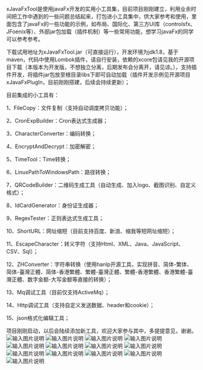 xJavaFxTool是使用javaFx开发的实用小工具集，目前项目刚刚建立，利用业余时间把工作中遇到的一些问题总结起来，打包进小工具集中，供大家参考和使用，里面包含了javaFx的一些功能的示例，如布局、国际化、第三方UI库（controlsfx、JFoenix等）、外部jar包加载（插件机制）等一些常用功能，想学习javaFx的同学可以参考参考。

下载试用地址为xJavaFxTool.jar（可直接运行），开发环境为jdk1.8，基于maven，代码中使用Lombok插件，请自行安装，依赖的xcore包请见我的开源项目下载（本版本为开发版，不想独立分离，后期发布会分离开，请见谅。），支持插件开发，将插件jar包放至根目录libs下即可自动加载（插件开发示例见开源项目xJavaFxPlugIn，目前刚刚搭建，后续会持续更新）；

目前集成的小工具有：

1、FileCopy：文件复制（支持自动调度拷贝功能）；

2、CronExpBuilder：Cron表达式生成器；

3、CharacterConverter：编码转换；

4、EncryptAndDecrypt：加密解密；

5、TimeTool：Time转换；

6、LinuxPathToWindowsPath：路径转换；

7、QRCodeBuilder：二维码生成工具（自动生成、加入logo、截图识别、自定义格式）；

8、IdCardGenerator：身份证生成器；

9、RegexTester：正则表达式生成工具；

10、ShortURL：网址缩短（目前支持百度、新浪、缩我等短网址缩短）；

11、EscapeCharacter：转义字符（支持Html、XML、Java、JavaScript、CSV、Sql）；

12、ZHConverter：字符串转换（使用hanlp开源工具，实现拼音、简体-繁体、简体-臺灣正體、简体-香港繁體、繁體-臺灣正體、繁體-香港繁體、香港繁體-臺灣正體、数字金额-大写金额等直接的转换）；

13、Mq调试工具（目前仅支持ActiveMq）；

14、Http调试工具（支持自定义发送数据、header和cookie）；

15、json格式化编辑工具；

项目刚刚启动，以后会陆续添加新工具，欢迎大家参与其中，多提提意见，谢谢。
![输入图片说明](https://git.oschina.net/zhuifeng335/xJavaFxTool/raw/master/images/文件复制.png "文件复制.png")
![输入图片说明](https://git.oschina.net/zhuifeng335/xJavaFxTool/raw/master/images/Cron表达式生成器.png "Cron表达式生成器.png")
![输入图片说明](https://git.oschina.net/zhuifeng335/xJavaFxTool/raw/master/images/Mq调试工具.png "Mq调试工具.png")
![输入图片说明](https://git.oschina.net/zhuifeng335/xJavaFxTool/raw/master/images/正则表达式生成工具.png "正则表达式生成工具.png")
![输入图片说明](https://git.oschina.net/zhuifeng335/xJavaFxTool/raw/master/images/二维码生成工具.png "二维码生成工具.png")
![输入图片说明](https://git.oschina.net/zhuifeng335/xJavaFxTool/raw/master/images/json格式化编辑工具.png "json格式化编辑工具.png")
![输入图片说明](https://git.oschina.net/zhuifeng335/xJavaFxTool/raw/master/images/网址缩短.png "网址缩短.png")
![输入图片说明](https://git.oschina.net/zhuifeng335/xJavaFxTool/raw/master/images/字符串转换.png "字符串转换.png")
![输入图片说明](https://git.oschina.net/zhuifeng335/xJavaFxTool/raw/master/images/Http调试工具.png "Http调试工具.png")
![输入图片说明](https://git.oschina.net/zhuifeng335/xJavaFxTool/raw/master/images/编码转换.png "编码转换.png")
![输入图片说明](https://git.oschina.net/zhuifeng335/xJavaFxTool/raw/master/images/转义字符.png "转义字符.png")
![输入图片说明](https://git.oschina.net/zhuifeng335/xJavaFxTool/raw/master/images/加密解密.png "加密解密.png")
![输入图片说明](https://git.oschina.net/zhuifeng335/xJavaFxTool/raw/master/images/Time转换.png "Time转换.png")
